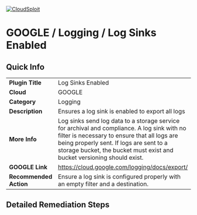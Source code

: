 [![CloudSploit](https://cloudsploit.com/img/logo-new-big-text-100.png "CloudSploit")](https://cloudsploit.com)

# GOOGLE / Logging / Log Sinks Enabled

## Quick Info

| | |
|-|-|
| **Plugin Title** | Log Sinks Enabled |
| **Cloud** | GOOGLE |
| **Category** | Logging |
| **Description** | Ensures a log sink is enabled to export all logs |
| **More Info** | Log sinks send log data to a storage service for archival and compliance. A log sink with no filter is necessary to ensure that all logs are being properly sent. If logs are sent to a storage bucket, the bucket must exist and bucket versioning should exist. |
| **GOOGLE Link** | https://cloud.google.com/logging/docs/export/ |
| **Recommended Action** | Ensure a log sink is configured properly with an empty filter and a destination. |

## Detailed Remediation Steps

